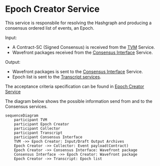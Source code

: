 # Epoch Creator Service

This service is responsbile for resolving the Hashgraph and producing a consensus ordered list of events, an Epoch.

Input:
  - A Contract-SC (Signed Consensus) is received from the [TVM](/documents/architecture/TVM.md) Service. 
  - Wavefront packages received from the [Consensus Interface](/documents/architecture/ConsensusInterface.md) Service.

Output:
  - Wavefront packages is sent to the [Consensus Interface](/documents/architecture/ConsensusInterface.md) Service.
  - Epoch list is sent to the [Transcript services](/documents/architecture/Transcript.md).

The acceptance criteria specification can be found in [Epoch Creator Service](/bdd/tagion/testbench/services/EpochCreator_Service.md)

The diagram below shows the possible information send from and to the Consensus services.


```mermaid
sequenceDiagram
    participant TVM 
    participant Epoch Creator 
    participant Collector
    participant Transcript
    participant Consensus Interface
    TVM ->> Epoch Creator: Input/Draft Output Archives
    Epoch Creator ->> Collector: Event payload(Contract) 
    Epoch Creator ->> Consensus Interface: Wavefront package
    Consensus Interface ->> Epoch Creator: Wavefront package
    Epoch Creator ->> Transcript: Epoch list
```

